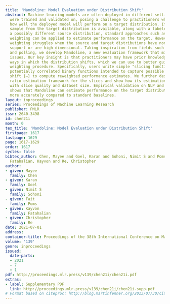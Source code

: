```yaml
---
title: 'Mandoline: Model Evaluation under Distribution Shift'
abstract: Machine learning models are often deployed in different settings than they
  were trained and validated on, posing a challenge to practitioners who wish to predict
  how well the deployed model will perform on a target distribution. If an unlabeled
  sample from the target distribution is available, along with a labeled sample from
  a possibly different source distribution, standard approaches such as importance
  weighting can be applied to estimate performance on the target. However, importance
  weighting struggles when the source and target distributions have non-overlapping
  support or are high-dimensional. Taking inspiration from fields such as epidemiology
  and polling, we develop Mandoline, a new evaluation framework that mitigates these
  issues. Our key insight is that practitioners may have prior knowledge about the
  ways in which the distribution shifts, which we can use to better guide the importance
  weighting procedure. Specifically, users write simple "slicing functions" {–} noisy,
  potentially correlated binary functions intended to capture possible axes of distribution
  shift {–} to compute reweighted performance estimates. We further describe a density
  ratio estimation framework for the slices and show how its estimation error scales
  with slice quality and dataset size. Empirical validation on NLP and vision tasks
  shows that Mandoline can estimate performance on the target distribution up to 3x
  more accurately compared to standard baselines.
layout: inproceedings
series: Proceedings of Machine Learning Research
publisher: PMLR
issn: 2640-3498
id: chen21i
month: 0
tex_title: 'Mandoline: Model Evaluation under Distribution Shift'
firstpage: 1617
lastpage: 1629
page: 1617-1629
order: 1617
cycles: false
bibtex_author: Chen, Mayee and Goel, Karan and Sohoni, Nimit S and Poms, Fait and
  Fatahalian, Kayvon and Re, Christopher
author:
- given: Mayee
  family: Chen
- given: Karan
  family: Goel
- given: Nimit S
  family: Sohoni
- given: Fait
  family: Poms
- given: Kayvon
  family: Fatahalian
- given: Christopher
  family: Re
date: 2021-07-01
address:
container-title: Proceedings of the 38th International Conference on Machine Learning
volume: '139'
genre: inproceedings
issued:
  date-parts:
  - 2021
  - 7
  - 1
pdf: http://proceedings.mlr.press/v139/chen21i/chen21i.pdf
extras:
- label: Supplementary PDF
  link: http://proceedings.mlr.press/v139/chen21i/chen21i-supp.pdf
# Format based on citeproc: http://blog.martinfenner.org/2013/07/30/citeproc-yaml-for-bibliographies/
---
```

